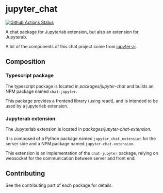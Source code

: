 # jupyter_chat

[![Github Actions Status](https://github.com/jupyterlab-contrib/jupyter-chat/workflows/Build/badge.svg)](https://github.com/jupyterlab-contrib/jupyter-chat/actions/workflows/build.yml)

A chat package for Jupyterlab extension, but also an extension for Jupyterab.

A lot of the components of this chat project come from
[jupyter-ai](https://github.com/jupyterlab/jupyter-ai).

## Composition

### Typescript package

The typescript package is located in *packages/jupyter-chat* and builds an NPM
package named `chat-jupyter`.

This package provides a frontend library (using react), and is intended to be
used by a jupyterlab extension.

### Jupyterab extension

The Jupyterlab extension is located in *packages/jupyter-chat-extension*.

It is composed of a Python package named `jupyter_chat_extension`
for the server side and a NPM package named `jupyter-chat-extension`.

This extension is an implementation of the `chat-jupyter` package, relying on
websocket for the communication between server and front end.

## Contributing

See the contributing part of each package for details.
